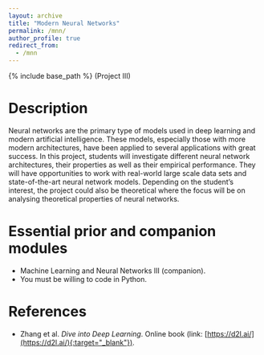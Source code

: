```yaml
---
layout: archive
title: "Modern Neural Networks"
permalink: /mnn/
author_profile: true
redirect_from:
  - /mnn
---
```


{% include base_path %}
(Project III)

# Description

Neural networks are the primary type of models used in deep learning and modern artificial intelligence. These models, especially those with more modern architectures, have been applied to several applications with great success. In this project, students will investigate different neural network architectures, their properties as well as their empirical performance. They will have opportunities to work with real-world large scale data sets and state-of-the-art neural network models. Depending on the student’s interest, the project could also be theoretical where the focus will be on analysing theoretical properties of neural networks.

# Essential prior and companion modules

- Machine Learning and Neural Networks III (companion).
- You must be willing to code in Python.

# References

- Zhang et al. *Dive into Deep Learning*. Online book (link: [https://d2l.ai/](https://d2l.ai/){:target="_blank"}).
